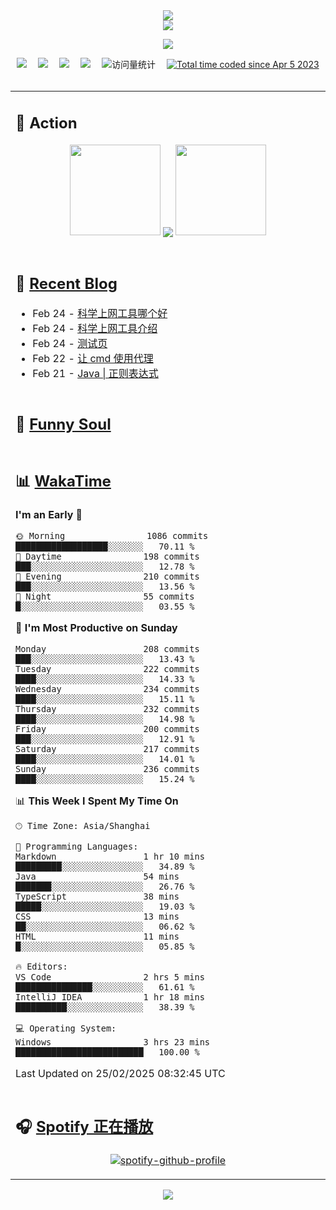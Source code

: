<div align="center">

<img src="https://capsule-render.vercel.app/api?type=waving&color=timeGradient&height=300&&section=header&text=HI%20THERE!&fontSize=90&fontAlign=50&fontAlignY=30&desc=I%E2%80%99m%20@LI%20SIR%20%F0%9F%91%8B&descAlign=50&descSize=30&descAlignY=60&animation=twinkling" />

<div align="center">

  <!-- dynamic typing effect 动态打字效果 -->
  <div align="center">
    <a href="https://lisir.me/">
      <img src="https://readme-typing-svg.herokuapp.com/?lines=今日事，今日毕;任何不能摧毁你的东西;都将使你更加强大;你需要掌控自己的生活;而不是被生活掌控&center=true&size=25">
    </a>
  </div>

  <!-- knock code pictures 敲代码的图片 -->
  <img order-radius="100px" src="https://cdn.jsdelivr.net/gh/wkwbk/wkwbk/assets/images/001.gif"><br>

  <!-- profile logo 个人资料徽标 -->
  <div align="center">
    <a href="https://lisir.me/" title="点击跳转"><img src="https://img.shields.io/badge/Blog-%E4%B8%AA%E4%BA%BA%E5%8D%9A%E5%AE%A2-red"></a>&emsp;
    <a href="https://photo.lisir.me/" title="点击跳转"><img src="https://img.shields.io/badge/Photo-%E6%97%B6%E5%85%89%E7%9B%B8%E5%86%8C-blue"></a>&emsp;
    <a href="https://cloud.lisir.me/" title="点击跳转"><img src="https://img.shields.io/badge/Cloud%20Disk-%E6%88%91%E7%9A%84%E4%BA%91%E7%9B%98-green"></a>&emsp;
    <a href="https://nz.lisir.me/" title="点击跳转"><img src="https://img.shields.io/badge/%E5%93%AA%E5%90%92-%E7%9B%91%E6%8E%A7%E9%9D%A2%E6%9D%BF-blueviolet"></a>&emsp;
    <!-- visitor -->
    <img src="https://komarev.com/ghpvc/?username=wkwbk&label=Views&color=orange&style=flat" alt="访问量统计" />&emsp;
    <a href="https://wakatime.com/@2237354f-824a-4472-ae76-c1eca96c8908"><img src="https://wakatime.com/badge/user/2237354f-824a-4472-ae76-c1eca96c8908.svg" alt="Total time coded since Apr 5 2023" /></a>
  </div>

</div>

<br>

<div align="center">

<table>

<tr><td>

## 🚀 Action

<!-- github-readme-streak-stats 连续提交代码天数记录 -->
<div align="center">
  <img width="145" src="https://cdn.jsdelivr.net/gh/wkwbk/wkwbk/assets/images/002.png">
  <img align="center" src="https://github-readme-stats.vercel.app/api?username=wkwbk&show_icons=true&theme=transparent">
  <img width="145" src="https://cdn.jsdelivr.net/gh/wkwbk/wkwbk/assets/images/001.png">
</div>

<br>

</td></tr>

<tr><td>

<!-- 近期博客 -->
## 📃 [Recent Blog](https://lisir.me/)

<!-- feed start -->
- Feb 24 - [科学上网工具哪个好](https://lisir.me/GFW/introduce/00.科学上网工具哪个好)
- Feb 24 - [科学上网工具介绍](https://lisir.me/GFW/introduce/01.科学上网工具介绍)
- Feb 24 - [测试页](https://lisir.me/test)
- Feb 22 - [让 cmd 使用代理](https://lisir.me/GFW/use/01.让-cmd-使用代理)
- Feb 21 - [Java | 正则表达式](https://lisir.me/Notes/Java/第三阶段/04.Java-正则表达式)
<!-- feed end -->

</td></tr>

<tr><td>

<!-- 豆瓣 -->
## 🤾 [Funny Soul](https://movie.douban.com/people/li778057151)

<!-- START_SECTION:douban -->

<!-- END_SECTION:douban -->

</td></tr>

<tr><td>

<!-- wakatime 统计 -->
## 📊 [WakaTime](https://wakatime.com/@wkwbk)

<!--START_SECTION:waka-->
**I'm an Early 🐤** 

```text
🌞 Morning                1086 commits        ██████████████████░░░░░░░   70.11 % 
🌆 Daytime                198 commits         ███░░░░░░░░░░░░░░░░░░░░░░   12.78 % 
🌃 Evening                210 commits         ███░░░░░░░░░░░░░░░░░░░░░░   13.56 % 
🌙 Night                  55 commits          █░░░░░░░░░░░░░░░░░░░░░░░░   03.55 % 
```
📅 **I'm Most Productive on Sunday** 

```text
Monday                   208 commits         ███░░░░░░░░░░░░░░░░░░░░░░   13.43 % 
Tuesday                  222 commits         ████░░░░░░░░░░░░░░░░░░░░░   14.33 % 
Wednesday                234 commits         ████░░░░░░░░░░░░░░░░░░░░░   15.11 % 
Thursday                 232 commits         ████░░░░░░░░░░░░░░░░░░░░░   14.98 % 
Friday                   200 commits         ███░░░░░░░░░░░░░░░░░░░░░░   12.91 % 
Saturday                 217 commits         ████░░░░░░░░░░░░░░░░░░░░░   14.01 % 
Sunday                   236 commits         ████░░░░░░░░░░░░░░░░░░░░░   15.24 % 
```


📊 **This Week I Spent My Time On** 

```text
🕑︎ Time Zone: Asia/Shanghai

💬 Programming Languages: 
Markdown                 1 hr 10 mins        █████████░░░░░░░░░░░░░░░░   34.89 % 
Java                     54 mins             ███████░░░░░░░░░░░░░░░░░░   26.76 % 
TypeScript               38 mins             █████░░░░░░░░░░░░░░░░░░░░   19.03 % 
CSS                      13 mins             ██░░░░░░░░░░░░░░░░░░░░░░░   06.62 % 
HTML                     11 mins             █░░░░░░░░░░░░░░░░░░░░░░░░   05.85 % 

🔥 Editors: 
VS Code                  2 hrs 5 mins        ███████████████░░░░░░░░░░   61.61 % 
IntelliJ IDEA            1 hr 18 mins        ██████████░░░░░░░░░░░░░░░   38.39 % 

💻 Operating System: 
Windows                  3 hrs 23 mins       █████████████████████████   100.00 % 
```


 Last Updated on 25/02/2025 08:32:45 UTC
<!--END_SECTION:waka-->

</td></tr>

<tr><td>

## 🎧 [Spotify 正在播放](https://open.spotify.com/user/31s4ftvnfnus65uynvxmxu7rkfom)

<div align="center">

  [![spotify-github-profile](https://spotify-github-profile.kittinanx.com/api/view?uid=31s4ftvnfnus65uynvxmxu7rkfom&cover_image=true&theme=default&show_offline=false&background_color=121212&interchange=true&bar_color_cover=true)](https://spotify-github-profile.kittinanx.com/api/view?uid=31s4ftvnfnus65uynvxmxu7rkfom&redirect=true)

</div>

</td></tr>

</table>

</div>

<img src="https://capsule-render.vercel.app/api?type=waving&color=timeGradient&height=300&&section=footer&text=THE%20END!&fontSize=90&fontAlign=50&fontAlignY=70&desc=Hope%20your%20program%20is%20bug-free!&descAlign=50&descSize=30&descAlignY=40&animation=twinkling" />

</div>
